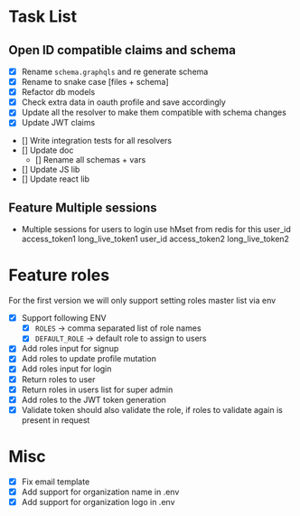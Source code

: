 # Task List

## Open ID compatible claims and schema

- [x] Rename `schema.graphqls` and re generate schema
- [x] Rename to snake case [files + schema]
- [x] Refactor db models
- [x] Check extra data in oauth profile and save accordingly
- [x] Update all the resolver to make them compatible with schema changes
- [x] Update JWT claims
- [] Write integration tests for all resolvers
- [] Update doc
  - [] Rename all schemas + vars
- [] Update JS lib
- [] Update react lib

## Feature Multiple sessions

- Multiple sessions for users to login use hMset from redis for this
  user_id access_token1 long_live_token1
  user_id access_token2 long_live_token2

# Feature roles

For the first version we will only support setting roles master list via env

- [x] Support following ENV
  - [x] `ROLES` -> comma separated list of role names
  - [x] `DEFAULT_ROLE` -> default role to assign to users
- [x] Add roles input for signup
- [x] Add roles to update profile mutation
- [x] Add roles input for login
- [x] Return roles to user
- [x] Return roles in users list for super admin
- [x] Add roles to the JWT token generation
- [x] Validate token should also validate the role, if roles to validate again is present in request

# Misc

- [x] Fix email template
- [x] Add support for organization name in .env
- [x] Add support for organization logo in .env
